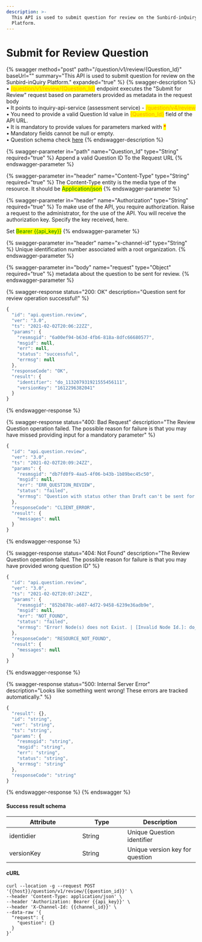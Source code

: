 ```yaml
---
description: >-
  This API is used to submit question for review on the Sunbird-inQuiry
  Platform.
---
```


# Submit for Review Question

{% swagger method="post" path="/question/v1/review/{Question_Id}" baseUrl="" summary="This API is used to submit question for review on the Sunbird-inQuiry Platform." expanded="true" %}
{% swagger-description %}
• <mark style="color:orange;">/question/v1/review/{Question\_Id}</mark> endpoint executes the "Submit for Review" request based on parameters provided as metadata in the request body\
• It points to inquiry-api-service (assessment service) - <mark style="color:orange;">/question/v4/review</mark>\
• You need to provide a valid Question Id value in <mark style="color:orange;">{Question\_Id}</mark> field of the API URL.\
• It is mandatory to provide values for parameters marked with <mark style="color:red;">\*</mark>\
• Mandatory fields cannot be null or empty.\
• Question schema check [here](https://github.com/project-sunbird/knowledge-platform/blob/release-4.4.0/schemas/question/1.0/schema.json)
{% endswagger-description %}

{% swagger-parameter in="path" name="Question_Id" type="String" required="true" %}
Append a valid Question ID To the Request URL
{% endswagger-parameter %}

{% swagger-parameter in="header" name="Content-Type" type="String" required="true" %}
The Content-Type entity is the media type of the resource. It should be <mark style="color:green;">Application/json</mark>
{% endswagger-parameter %}

{% swagger-parameter in="header" name="Authorization" type="String" required="true" %}
To make use of the API, you require authorization. Raise a request to the administrator, for the use of the API. You will receive the authorization key. Specify the key received, here.

Set <mark style="color:green;">Bearer \{{api\_key\}}</mark>
{% endswagger-parameter %}

{% swagger-parameter in="header" name="x-channel-id" type="String" %}
Unique identification number associated with a root organization.
{% endswagger-parameter %}

{% swagger-parameter in="body" name="request" type="Object" required="true" %}
metadata about the question to be sent for review.
{% endswagger-parameter %}

{% swagger-response status="200: OK" description="Question sent for review operation successful!" %}
```javascript
{
  "id": "api.question.review",
  "ver": "3.0",
  "ts": "2021-02-02T20:06:22ZZ",
  "params": {
    "resmsgid": "6a00ef94-b63d-4fb6-818a-8dfc66680577",
    "msgid": null,
    "err": null,
    "status": "successful",
    "errmsg": null
  },
  "responseCode": "OK",
  "result": {
    "identifier": "do_113207931921555456111",
    "versionKey": "1612296382041"
  }
}
```
{% endswagger-response %}

{% swagger-response status="400: Bad Request" description="The Review Question operation failed. The possible reason for failure is that you may have missed providing input for a mandatory parameter" %}
```javascript
{
  "id": "api.question.review",
  "ver": "3.0",
  "ts": "2021-02-02T20:09:24ZZ",
  "params": {
    "resmsgid": "db7fd0f9-4aa5-4f06-b43b-1b89bec45c50",
    "msgid": null,
    "err": "ERR_QUESTION_REVIEW",
    "status": "failed",
    "errmsg": "Question with status other than Draft can't be sent for review."
  },
  "responseCode": "CLIENT_ERROR",
  "result": {
    "messages": null
  }
}
```
{% endswagger-response %}

{% swagger-response status="404: Not Found" description="The Review Question operation failed. The possible reason for failure is that you may have provided wrong question ID" %}
```javascript
{
  "id": "api.question.review",
  "ver": "3.0",
  "ts": "2021-02-02T20:07:24ZZ",
  "params": {
    "resmsgid": "852b878c-a607-4d72-9458-6239e36adb9e",
    "msgid": null,
    "err": "NOT_FOUND",
    "status": "failed",
    "errmsg": "Error! Node(s) does not Exist. | [Invalid Node Id.]: do_1132079319215554561111"
  },
  "responseCode": "RESOURCE_NOT_FOUND",
  "result": {
    "messages": null
  }
}
```
{% endswagger-response %}

{% swagger-response status="500: Internal Server Error" description="Looks like something went wrong! These errors are tracked automatically." %}
```javascript
{
  "result": {},
  "id": "string",
  "ver": "string",
  "ts": "string",
  "params": {
    "resmsgid": "string",
    "msgid": "string",
    "err": "string",
    "status": "string",
    "errmsg": "string"
  },
  "responseCode": "string"
}
```
{% endswagger-response %}
{% endswagger %}

#### Success result schema

<table><thead><tr><th width="178.33333333333331">Attribute</th><th width="104">Type</th><th>Description</th></tr></thead><tbody><tr><td>identidier</td><td>String</td><td>Unique Question identifier</td></tr><tr><td>versionKey</td><td>String</td><td>Unique version key for question</td></tr></tbody></table>

#### cURL

```shell
curl --location -g --request POST '{{host}}/question/v1/review/{{question_id}}' \
--header 'Content-Type: application/json' \
--header 'Authorization: Bearer {{api_key}}' \
--header 'X-Channel-Id: {{channel_id}}' \
--data-raw '{
  "request": {
    "question": {}
  }
}'
```
